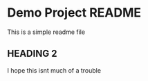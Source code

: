 # Demo Project README

This is a simple readme file

## HEADING 2

I hope this isnt much of a trouble